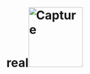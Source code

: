 # real<img width="127" height="141" alt="Capture" src="https://github.com/user-attachments/assets/39b75c94-1861-4906-8556-213e62bfcfdc" />
